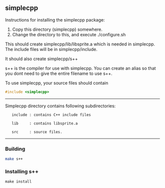 ## simplecpp

Instructions for installing the simplecpp package:
1. Copy this directory (simplecpp) somewhere.
2. Change the directory to this, and execute
   ./configure.sh

This should create simplecpp/lib/libsprite.a which is needed in
simplecpp.  The include files will be in simplecpp/include.

It should also create simplecpp/s++

s++ is the compiler for use with simplecpp.  You can create an alias
so that you dont need to give the entire filename to use s++.

To use simplecpp, your source files should contain
```cpp
#include <simplecpp>
```

------
   
Simplecpp directory contains following subdirectories:

       include : contains C++ include files

       lib     : contains libsprite.a  

       src     : source files.  

-----

### Building

```sh
make s++
```

### Installing s++

```
make install
```
